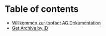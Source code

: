 # Table of contents

* [Willkommen zur topfact AG Dokumentation](README.md)
* [Get Archive by ID](Archiv\_GET\_API.md)
